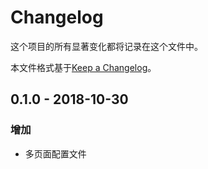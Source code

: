 # Changelog
这个项目的所有显著变化都将记录在这个文件中。

本文件格式基于[Keep a Changelog](https://keepachangelog.com/en/1.0.0/)。

## 0.1.0 - 2018-10-30
### 增加
- 多页面配置文件